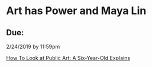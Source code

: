 # Art has Power and Maya Lin

## Due:
2/24/2019 by 11:59pm

[How To Look at Public Art: A Six-Year-Old Explains](https://www.youtube.com/watch?v=MNO14EzuPM4)
